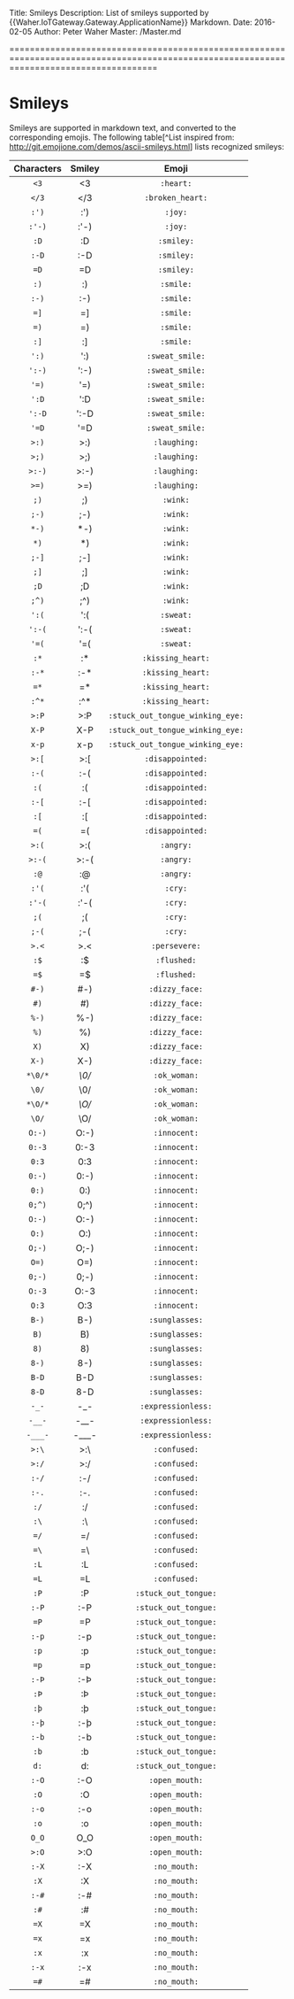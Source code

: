﻿Title: Smileys
Description: List of smileys supported by {{Waher.IoTGateway.Gateway.ApplicationName}} Markdown.
Date: 2016-02-05
Author: Peter Waher
Master: /Master.md

=========================================================================================================================================

Smileys
=============

Smileys are supported in markdown text, and converted to the corresponding emojis. 
The following table[^List inspired from: <http://git.emojione.com/demos/ascii-smileys.html>] lists recognized smileys:

| Characters     | Smiley         | Emoji                          |
|:--------------:|:--------------:|:------------------------------:|
| `<3`           | <3             |`:heart:`                       |
| `</3`          | </3            |`:broken_heart:`                |
| `:')`          | :')            |`:joy:`                         |
| `:'-)`         | :'-)           |`:joy:`                         |
| `:D`           | :D             |`:smiley:`                      |
| `:-D`          | :-D            |`:smiley:`                      |
| `=D`           | =D             |`:smiley:`                      |
| `:)`           | :)             |`:smile:`                       |
| `:-)`          | :-)            |`:smile:`                       |
| `=]`           | =]             |`:smile:`                       |
| `=)`           | =)             |`:smile:`                       |
| `:]`           | :]             |`:smile:`                       |
| `':)`          | ':)            |`:sweat_smile:`                 |
| `':-)`         | ':-)           |`:sweat_smile:`                 |
| `'=)`          | '=)            |`:sweat_smile:`                 |
| `':D`          | ':D            |`:sweat_smile:`                 |
| `':-D`         | ':-D           |`:sweat_smile:`                 |
| `'=D`          | '=D            |`:sweat_smile:`                 |
| `>:)`          | >:)            |`:laughing:`                    |
| `>;)`          | >;)            |`:laughing:`                    |
| `>:-)`         | >:-)           |`:laughing:`                    |
| `>=)`          | >=)            |`:laughing:`                    |
| `;)`           | ;)             |`:wink:`                        |
| `;-)`          | ;-)            |`:wink:`                        |
| `*-)`          | *-)            |`:wink:`                        |
| `*)`           | *)             |`:wink:`                        |
| `;-]`          | ;-]            |`:wink:`                        |
| `;]`           | ;]             |`:wink:`                        |
| `;D`           | ;D             |`:wink:`                        |
| `;^)`          | ;^)            |`:wink:`                        |
| `':(`          | ':(            |`:sweat:`                       |
| `':-(`         | ':-(           |`:sweat:`                       |
| `'=(`          | '=(            |`:sweat:`                       |
| `:*`           | :*             |`:kissing_heart:`               |
| `:-*`          | :-*            |`:kissing_heart:`               |
| `=*`           | =*             |`:kissing_heart:`               |
| `:^*`          | :^*            |`:kissing_heart:`               |
| `>:P`          | >:P            |`:stuck_out_tongue_winking_eye:`|
| `X-P`          | X-P            |`:stuck_out_tongue_winking_eye:`|
| `x-p`          | x-p            |`:stuck_out_tongue_winking_eye:`|
| `>:[`          | >:[            |`:disappointed:`                |
| `:-(`          | :-(            |`:disappointed:`                |
| `:(`           | :(             |`:disappointed:`                |
| `:-[`          | :-[            |`:disappointed:`                |
| `:[`           | :[             |`:disappointed:`                |
| `=(`           | =(             |`:disappointed:`                |
| `>:(`          | >:(            |`:angry:`                       |
| `>:-(`         | >:-(           |`:angry:`                       |
| `:@`           | :@             |`:angry:`                       |
| `:'(`          | :'(            |`:cry:`                         |
| `:'-(`         | :'-(           |`:cry:`                         |
| `;(`           | ;(             |`:cry:`                         |
| `;-(`          | ;-(            |`:cry:`                         |
| `>.<`          | >.<            |`:persevere:`                   |
| `:$`           | :$             |`:flushed:`                     |
| `=$`           | =$             |`:flushed:`                     |
| `#-)`          | #-)            |`:dizzy_face:`                  |
| `#)`           | #)             |`:dizzy_face:`                  |
| `%-)`          | %-)            |`:dizzy_face:`                  |
| `%)`           | %)             |`:dizzy_face:`                  |
| `X)`           | X)             |`:dizzy_face:`                  |
| `X-)`          | X-)            |`:dizzy_face:`                  |
| `*\0/*`        | *\0/*          |`:ok_woman:`                    |
| `\0/`          | \0/            |`:ok_woman:`                    |
| `*\O/*`        | *\O/*          |`:ok_woman:`                    |
| `\O/`          | \O/            |`:ok_woman:`                    |
| `O:-)`         | O:-)           |`:innocent:`                    |
| `0:-3`         | 0:-3           |`:innocent:`                    |
| `0:3`          | 0:3            |`:innocent:`                    |
| `0:-)`         | 0:-)           |`:innocent:`                    |
| `0:)`          | 0:)            |`:innocent:`                    |
| `0;^)`         | 0;^)           |`:innocent:`                    |
| `O:-)`         | O:-)           |`:innocent:`                    |
| `O:)`          | O:)            |`:innocent:`                    |
| `O;-)`         | O;-)           |`:innocent:`                    |
| `O=)`          | O=)            |`:innocent:`                    |
| `0;-)`         | 0;-)           |`:innocent:`                    |
| `O:-3`         | O:-3           |`:innocent:`                    |
| `O:3`          | O:3            |`:innocent:`                    |
| `B-)`          | B-)            |`:sunglasses:`                  |
| `B)`           | B)             |`:sunglasses:`                  |
| `8)`           | 8)             |`:sunglasses:`                  |
| `8-)`          | 8-)            |`:sunglasses:`                  |
| `B-D`          | B-D            |`:sunglasses:`                  |
| `8-D`          | 8-D            |`:sunglasses:`                  |
| `-_-`          | -_-            |`:expressionless:`              |
| `-__-`         | -__-           |`:expressionless:`              |
| `-___-`        | -___-          |`:expressionless:`              |
| `>:\`          | >:\            |`:confused:`                    |
| `>:/`          | >:/            |`:confused:`                    |
| `:-/`          | :-/            |`:confused:`                    |
| `:-.`          | :-.            |`:confused:`                    |
| `:/`           | :/             |`:confused:`                    |
| `:\`           | :\             |`:confused:`                    |
| `=/`           | =/             |`:confused:`                    |
| `=\`           | =\             |`:confused:`                    |
| `:L`           | :L             |`:confused:`                    |
| `=L`           | =L             |`:confused:`                    |
| `:P`           | :P             |`:stuck_out_tongue:`            |
| `:-P`          | :-P            |`:stuck_out_tongue:`            |
| `=P`           | =P             |`:stuck_out_tongue:`            |
| `:-p`          | :-p            |`:stuck_out_tongue:`            |
| `:p`           | :p             |`:stuck_out_tongue:`            |
| `=p`           | =p             |`:stuck_out_tongue:`            |
| `:-Þ`          | :-Þ            |`:stuck_out_tongue:`            |
| `:Þ`           | :Þ             |`:stuck_out_tongue:`            |
| `:þ`           | :þ             |`:stuck_out_tongue:`            |
| `:-þ`          | :-þ            |`:stuck_out_tongue:`            |
| `:-b`          | :-b            |`:stuck_out_tongue:`            |
| `:b`           | :b             |`:stuck_out_tongue:`            |
| `d:`           | d:             |`:stuck_out_tongue:`            |
| `:-O`          | :-O            |`:open_mouth:`                  |
| `:O`           | :O             |`:open_mouth:`                  |
| `:-o`          | :-o            |`:open_mouth:`                  |
| `:o`           | :o             |`:open_mouth:`                  |
| `O_O`          | O_O            |`:open_mouth:`                  |
| `>:O`          | >:O            |`:open_mouth:`                  |
| `:-X`          | :-X            |`:no_mouth:`                    |
| `:X`           | :X             |`:no_mouth:`                    |
| `:-#`          | :-#            |`:no_mouth:`                    |
| `:#`           | :#             |`:no_mouth:`                    |
| `=X`           | =X             |`:no_mouth:`                    |
| `=x`           | =x             |`:no_mouth:`                    |
| `:x`           | :x             |`:no_mouth:`                    |
| `:-x`          | :-x            |`:no_mouth:`                    |
| `=#`           | =#             |`:no_mouth:`                    |
